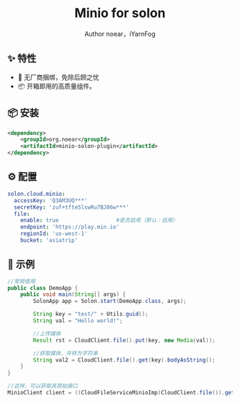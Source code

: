 <h1 align="center">Minio for solon</h1>

<div align="center">
Author noear，iYarnFog
</div>

## ✨ 特性

- 🌈 无厂商捆绑，免除后顾之忧
- 📦 开箱即用的高质量组件。

## 📦 安装

```xml
<dependency>
    <groupId>org.noear</groupId>
    <artifactId>minio-solon-plugin</artifactId>
</dependency>
```

## ⚙️ 配置

```yaml
solon.cloud.minio:
  accessKey: 'Q3AM3UQ***'
  secretKey: 'zuf+tfteSlswRu7BJ86w***'
  file:
    enable: true                  #是否启用（默认：启用）
    endpoint: 'https://play.min.io'
    regionId: 'us-west-1'
    bucket: 'asiatrip'
```

## 🔨 示例

```java
//常规使用
public class DemoApp {
    public void main(String[] args) {
        SolonApp app = Solon.start(DemoApp.class, args);

        String key = "test/" + Utils.guid();
        String val = "Hello world!";

        //上传媒体
        Result rst = CloudClient.file().put(key, new Media(val));

        //获取媒体，并转为字符串
        String val2 = CloudClient.file().get(key).bodyAsString();
    }
}

//这样，可以获取其原始接口
MinioClient client = ((CloudFileServiceMinioImp)CloudClient.file()).getMinio();
```